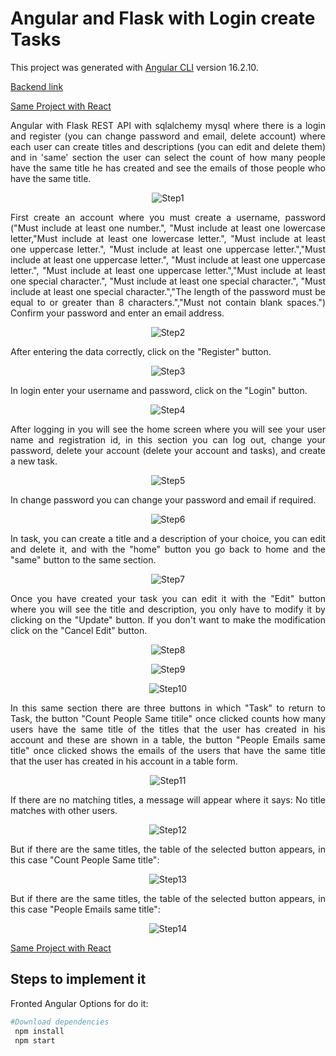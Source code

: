 # Angular and Flask with Login create Tasks


This project was generated with [Angular CLI](https://github.com/angular/angular-cli) version 16.2.10.


 [Backend link]('https://github.com/diegoperea20/Flask-React-Login-create-Tasks/tree/main/Backend')

 [Same Project with React]('https://github.com/diegoperea20/Flask-React-Login-create-Tasks')

<p align="justify">
Angular with Flask REST API with sqlalchemy mysql where there is a login and register (you can change password and email, delete account) where each user can create titles and descriptions (you can edit and delete them) and in 'same' section the user can select the count of how many people have the same title he has created and see the emails of those people who have the same title.
</p>

<p align="center">
  <img src="README-images/login.PNG" alt="Step1">
</p>

<p align="justify">
First create an account where you must create a username, password ("Must include at least one number.", "Must include at least one lowercase letter,"Must include at least one lowercase letter.", "Must include at least one uppercase letter.", "Must include at least one uppercase letter.","Must include at least one uppercase letter.", "Must include at least one uppercase letter.", "Must include at least one uppercase letter.","Must include at least one special character.", "Must include at least one special character.", "Must include at least one special character.","The length of the password must be equal to or greater than 8 characters.","Must not contain blank spaces.")  Confirm your password and enter an email address.
</p>

<p align="center">
  <img src="README-images/loginup_1.PNG" alt="Step2">
</p>

<p align="justify">
After entering the data correctly, click on the "Register" button.
</p>

<p align="center">
  <img src="README-images/loginup-2.PNG" alt="Step3">
</p>


<p align="justify">
In login enter your username and password, click on the "Login" button.
</p>

<p align="center">
  <img src="README-images/login-2.PNG" alt="Step4">
</p>


<p align="justify">
After logging in you will see the home screen where you will see your user name and registration id, in this section you can log out, change your password, delete your account (delete your account and tasks), and create a new task.
</p>

<p align="center">
  <img src="README-images/home.PNG" alt="Step5">
</p>

<p align="justify">
In change password you can change your password and email if required.
</p>

<p align="center">
  <img src="README-images/changepassword.PNG" alt="Step6">
</p>

<p align="justify">
In task, you can create a title and a description of your choice, you can edit and delete it, and with the "home" button you go back to home and the "same" button to the same section.
</p>

<p align="center">
  <img src="README-images/task-1.PNG" alt="Step7">
</p>

<p align="justify">
Once you have created your task you can edit it with the "Edit" button where you will see the title and description, you only have to modify it by clicking on the "Update" button. If you don't want to make the modification click on the "Cancel Edit" button.
</p>

<p align="center">
  <img src="README-images/task-edit.PNG" alt="Step8">
</p>
<p align="center">
  <img src="README-images/task-edit-2.PNG" alt="Step9">
</p>
<p align="center">
  <img src="README-images/task-edit-3.PNG" alt="Step10">
</p>

<p align="justify">
In this same section there are three buttons in which "Task" to return to Task, the button "Count People Same titile" once clicked counts how many users have the same title of the titles that the user has created in his account and these are shown in a table, the button "People Emails same title" once clicked shows the emails of the users that have the same title that the user has created in his account in a table form.
</p>

<p align="center">
  <img src="README-images/same.PNG" alt="Step11">
</p>

<p align="justify">
If there are no matching titles, a message will appear where it says: No title matches with other users.
</p>

<p align="center">
  <img src="README-images/same-not.PNG" alt="Step12">
</p>

<p align="justify">
But if there are the same titles, the table of the selected button appears, in this case "Count People Same title":
</p>
<p align="center">
  <img src="README-images/same-count.PNG" alt="Step13">
</p>

<p align="justify">
But if there are the same titles, the table of the selected button appears, in this case "People Emails same title":
</p>
<p align="center">
  <img src="README-images/same-emails.PNG" alt="Step14">
</p>

[Same Project with React]('https://github.com/diegoperea20/Flask-React-Login-create-Tasks')

## Steps to implement it

Fronted Angular Options for do it:

```python
#Download dependencies
 npm install 
 npm start
```